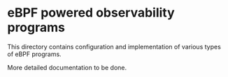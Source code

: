 # eBPF powered observability programs

This directory contains configuration and implementation of various types of
eBPF programs.

More detailed documentation to be done.
